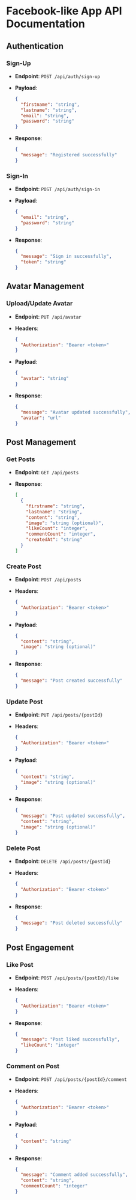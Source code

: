 # Facebook-like App API Documentation

## Authentication

### Sign-Up
- **Endpoint**: `POST /api/auth/sign-up`

- **Payload**:
    ```json
    {
      "firstname": "string",
      "lastname": "string",
      "email": "string",
      "password": "string"
    }

- **Response**:
    ```json
    {
      "message": "Registered successfully"
    }

### Sign-In
- **Endpoint**: `POST /api/auth/sign-in`

- **Payload**:
    ```json
    {
      "email": "string",
      "password": "string"
    }

- **Response**:
    ```json
    {
      "message": "Sign in successfully",
      "token": "string"
    }

## Avatar Management

### Upload/Update Avatar
- **Endpoint**: `PUT /api/avatar`

- **Headers**:
    ```json
    {
      "Authorization": "Bearer <token>"
    }

- **Payload**:
    ```json
    {
      "avatar": "string"
    }

- **Response**:
    ```json
    {
      "message": "Avatar updated successfully",
      "avatar": "url"
    }

## Post Management

### Get Posts
- **Endpoint**: `GET /api/posts`

- **Response**:
    ```json
    [
      {
        "firstname": "string",
        "lastname": "string",
        "content": "string",
        "image": "string (optional)",
        "likeCount": "integer",
        "commentCount": "integer",
        "createdAt": "string"
      }
    ]

### Create Post
- **Endpoint**: `POST /api/posts`

- **Headers**:
    ```json
    {
      "Authorization": "Bearer <token>"
    }

- **Payload**:
    ```json
    {
      "content": "string",
      "image": "string (optional)"
    }

- **Response**:
    ```json
    {
      "message": "Post created successfully"
    }

### Update Post
- **Endpoint**: `PUT /api/posts/{postId}`

- **Headers**:
    ```json
    {
      "Authorization": "Bearer <token>"
    }

- **Payload**:
    ```json
    {
      "content": "string",
      "image": "string (optional)"
    }

- **Response**:
    ```json
    {
      "message": "Post updated successfully",
      "content": "string",
      "image": "string (optional)"
    }

### Delete Post
- **Endpoint**: `DELETE /api/posts/{postId}`

- **Headers**:
    ```json
    {
      "Authorization": "Bearer <token>"
    }

- **Response**:
    ```json
    {
      "message": "Post deleted successfully"
    }

## Post Engagement

### Like Post
- **Endpoint**: `POST /api/posts/{postId}/like`

- **Headers**:
    ```json
    {
      "Authorization": "Bearer <token>"
    }

- **Response**:
    ```json
    {
      "message": "Post liked successfully",
      "likeCount": "integer"
    }

### Comment on Post
- **Endpoint**: `POST /api/posts/{postId}/comment`

- **Headers**:
    ```json
    {
      "Authorization": "Bearer <token>"
    }

- **Payload**:
    ```json
    {
      "content": "string"
    }

- **Response**:
    ```json
    {
      "message": "Comment added successfully",
      "content": "string",
      "commentCount": "integer"
    }
